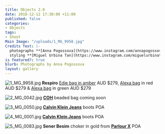 ```yaml
---
title: Objects 2.0
date: 2018-12-12 17:30:00 +11:00
published: false
categories:
- Objects
tags:
- Shoot
Main Image: "/uploads/1_MG_9958.jpg"
Credits Text: |-
  photographs **[Anna Pogossova](https://www.instagram.com/annapogossova/)** at **[B&A](https://www.instagram.com/barepsau/)**
  styling **[Miguel Urbina Tan](https://www.instagram.com/miguelurbinatan/)**
is featured?: true
blurb: Photographs by Anna Pogossova
layout: gallery
---
```


![1_MG_9958.jpg](/uploads/1_MG_9958.jpg)
**Respiro** [Edie bag in amber](https://valetstudio.com/collections/bags-from-respiro-studio/products/edie-bag-in-amber) AUD $279, [Alexa bag](https://valetstudio.com/collections/bags-from-respiro-studio/products/alexa-bag-in-red-x-incu) in red AUD $279 & [Alexa bag](https://valetstudio.com/collections/bags-from-respiro-studio/products/alexa-bag-in-green) in green AUD $279

![2_MG_0042.jpg](/uploads/2_MG_0042.jpg)
**[COH](https://chroniclesofher.com/shop/)** beaded bag coming soon

![3_MG_0050.jpg](/uploads/3_MG_0050.jpg)
**[Calvin Klein Jeans](Calvinklein.com.au )** boots POA

![4_MG_0001.jpg](/uploads/4_MG_0001.jpg)
**[Calvin Klein Jeans](Calvinklein.com.au )** boots POA

![5_MG_0083.jpg](/uploads/5_MG_0083.jpg)
**Sener Besim** choker in gold from **[Parlour X](https://www.parlourx.com/brands/sener-besim/choker-gold.html)** POA
